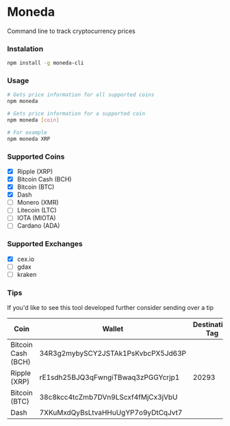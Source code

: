 # Moneda

Command line to track cryptocurrency prices

### Instalation

```bash
npm install -g moneda-cli
```

### Usage
```bash
# Gets price information for all supported coins
npm moneda
```

```bash
# Gets price information for a supported coin
npm moneda [coin]

# For example
npm moneda XRP
```

### Supported Coins
- [x] Ripple (XRP)
- [x] Bitcoin Cash (BCH)
- [x] Bitcoin (BTC)
- [x] Dash
- [ ] Monero (XMR)
- [ ] Litecoin (LTC)
- [ ] IOTA (MIOTA)
- [ ] Cardano (ADA)

### Supported Exchanges
- [x] cex.io
- [ ] gdax
- [ ] kraken

### Tips

If you'd like to see this tool developed further consider sending over a tip


| Coin               | Wallet                             | Destination Tag |
|--------------------|------------------------------------|-----------------|
| Bitcoin Cash (BCH) | 34R3g2mybySCY2JSTAk1PsKvbcPX5Jd63P |                 |
| Ripple (XRP)       | rE1sdh25BJQ3qFwngiTBwaq3zPGGYcrjp1 | 20293           |
| Bitcoin (BTC)      | 38c8kcc4tcZmb7DVn9LScxf4fMjCx3jVbU |                 |
| Dash               | 7XKuMxdQyBsLtvaHHuUgYP7o9yDtCqJvt7 |                 |